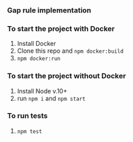 ### Gap rule implementation

### To start the project with Docker
1. Install Docker
2. Clone this repo and `npm docker:build`
3. `npm docker:run`

### To start the project without Docker
1. Install Node v.10+
2. run `npm i` and `npm start`

### To run tests
1. `npm test`

